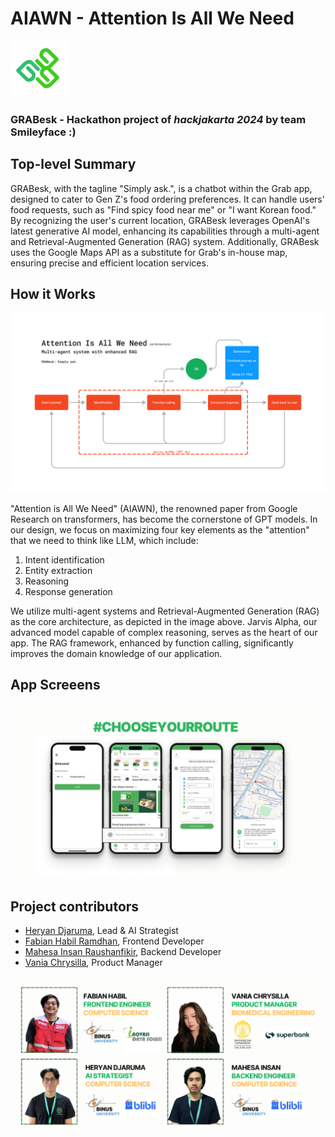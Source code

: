 # AIAWN - Attention Is All We Need

![architecture](./architecture/logo.png) 

### GRABesk - Hackathon project of *hackjakarta 2024* by team Smileyface :)

## Top-level Summary
GRABesk, with the tagline "Simply ask.", is a chatbot within the Grab app, designed to cater to Gen Z's food ordering preferences. It can handle users' food requests, such as "Find spicy food near me" or "I want Korean food." By recognizing the user's current location, GRABesk leverages OpenAI's latest generative AI model, enhancing its capabilities through a multi-agent and Retrieval-Augmented Generation (RAG) system. Additionally, GRABesk uses the Google Maps API as a substitute for Grab's in-house map, ensuring precise and efficient location services.

## How it Works
![architecture](./architecture/architecture.png)

"Attention is All We Need" (AIAWN), the renowned paper from Google Research on transformers, has become the cornerstone of GPT models. In our design, we focus on maximizing four key elements as the "attention" that we need to think like LLM, which include:
1. Intent identification
2. Entity extraction
3. Reasoning
4. Response generation

We utilize multi-agent systems and Retrieval-Augmented Generation (RAG) as the core architecture, as depicted in the image above. Jarvis Alpha, our advanced model capable of complex reasoning, serves as the heart of our app. The RAG framework, enhanced by function calling, significantly improves the domain knowledge of our application.


## App Screeens
![app_screens](./architecture/screens.png)


## Project contributors

- [Heryan Djaruma](https://www.linkedin.com/in/heryandjaruma/), Lead & AI Strategist
- [Fabian Habil Ramdhan](https://www.linkedin.com/in/fabianhabil/), Frontend Developer
- [Mahesa Insan Raushanfikir](https://www.linkedin.com/in/mahesainsan/), Backend Developer
- [Vania Chrysilla](https://www.linkedin.com/in/vaniachrysilla/), Product Manager

![project_contributors](./architecture/contributors.png)
